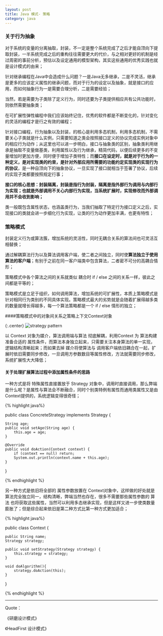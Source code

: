 ```yaml
---
layout: post
title: Java 模式- 策略
category: java
---
```


### 关于行为抽象

对于系统的变量的分离抽取，封装，不一定是整个系统完成了之后才能自顶向下提取封装，一半系统完成之后的重构往往需要更大的代价，与之相对更好的机制是经过周密的事前分析，预估以及设定通用的模型架构，其实这些通用的优秀实践也就是设计模式的由来；

针对继承编程在Java中会造成什么问题？一是Java无多继承，二是不灵活，继承是更多的应该定义属性的继承问题，而对于行为的设定以及抽象，就是接口的应用，而如何抽象行为一是需要合理分析，二是需要经验；

当然，若是需要为子类除了定义行为，同时还要为子类提供相应共有公共功能时，则依然需要抽象类；

在可扩展性弹性编程中我们应该始终记住，优秀的软件都是不断变化的，针对变化的灵活的编程才是行之有效的编程；

针对接口编程，行为抽象以及封装，的核心是利用多态机制，利用多态机制，不需要关心子类就是什么实例，只需要知道之类会按照接口定义的协议完成实例对象中的相应行为动作；从这里也可以进一步明白，接口与抽象类的区别，抽象类利用继承是抽取不变量做基类，利用属性以及行为继承，精简代码，以便后续更多的不变量增加时更加方便，同时便于增加子类特性；而**接口在设定时，就是对于行为的一种定义，是对实现类的约束，是针对外部应用所需要的功能约定实现类的实现行为的协议**，是一种自顶向下的抽象协议，一旦实现了接口就相当于签署了协议，后续的实现子类都要按照规定行事；

**接口的核心思想：封装隔离，封装是指行为封装，隔离是指外部行为调用与内部行为实现；也就是外部调用不关心内部行为实现，当系统扩展时，实现修改而外部调用并不会收到影响；**

类一般既包含属性状态，也涵盖类行为，当我们抽取了特定行为接口定义之后，实现接口的类就会进一步细化行为实现，让类的行为动作更加丰满，也更有特性；

### 策略模式

封装定义行为或算法簇，增加系统的灵活性，同时无耦合关系的算法间也可灵活互相替换；

通过解耦算法行为以及算法调用客户端，使二者之间独立，同时使**算法独立于使用算法的客户端**；有别于之前在同一客户端类中包含算法，二者密不可分的高耦合情形；

 策略模式中各个算法之间的关系就类似 耦合时 if / else 之间的关系一样，彼此之间都是平等的；

 策略模式是立足于组织，如何调用算法，增加系统的可扩展性，本质上策略模式是针对相同行为类别的不同具体实现。策略模式最大的劣势就是会随着扩展得越多类的数量就增长得越多，每一个算法策略都是一个 if / else 情形的独立；

####策略模式中的对象间关系之策略上下文Context对象



{:.center}
![strategy pattern](http://qpncgsvxc.bkt.gdipper.com/assets%2Fimg%2F20160120%2Fstrategy.png)

以 Context 对象为媒介，算法调用端与算法 彻底解耦，利用Context 为  算法构建准备合适的 属性条件，而算法本身独立起来，只需要关注本身算法的单一实现，逻辑结构清晰起来；而如果去掉 媒介将使算法与 调用客户端依旧耦合在一起，扩展时依旧需要同步修改，一旦调用方参数数目等属性修改，方法就需要同步修改，系统扩展性大大降低；

#### 关于处理扩展算法过程中添加属性条件的思路

一种方式是将 特殊属性直接置放于 Strategy 对象中，调用时直接调用，那么弊端是什么呢？是属性与算法会不断融合，同时个别类特例有属性而通用类属性又是由Context提供的，系统逻辑变得很奇怪；

{% highlight java%}

public class ConcreteStrategy implements Strategy {

    String age;
    public void setAge(String age) {
        this.age = age;
    }

    @Override
    public void doAction(Context context) {
        if (context == null) return;
        System.out.println(context.name + this.age);
    }
}

{% endhighlight %}

另一种方式是依旧将全部的 属性参数放置在 Context对象中，这样做的好处就是 算法完全独立同一，结构清晰，弊端当然也存在，很多不需要那些属性参数的 算法 也将获取这些属性，当然可以利用多态继承实现，但是这样又进一步使类数量膨胀了；但是综合起来依旧是第二种方式比第一种方式更加适合；

{% highlight java%}

public class Context {

    public String name;
    Strategy strategy;

    public void setStrategy(Strategy strategy) {
        this.strategy = strategy;
    }

    void doAlgorithm(){    
        strategy.doAction(this);
    }
}

{% endhighlight %}

---

Quote：

《研磨设计模式》

《HeadFirst 设计模式》
